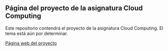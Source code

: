 ## Página del proyecto de la asignatura Cloud Computing

Este repositorio contendrá el proyecto de la asignatura Cloud Computing. El tema
está aún por determinar.

[Página web del proyecto](https://adritake.github.io/CC_UGR_Personal/)
